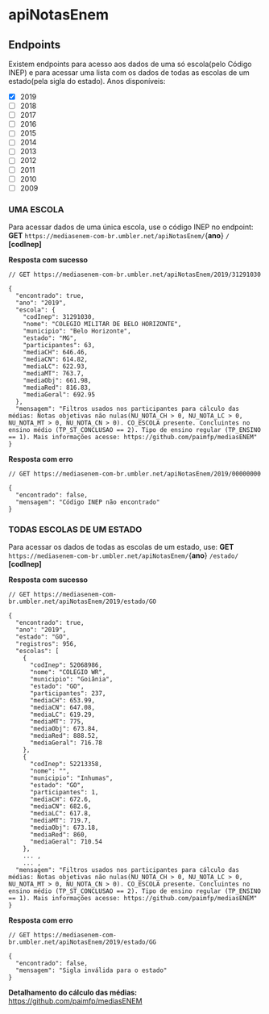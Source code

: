 # apiNotasEnem

## Endpoints
Existem endpoints para acesso aos dados de uma só escola(pelo Código INEP) e para acessar uma lista com os dados de todas as escolas de um estado(pela sigla do estado).
Anos disponíveis:
- [x] 2019
- [ ] 2018
- [ ] 2017
- [ ] 2016
- [ ] 2015
- [ ] 2014
- [ ] 2013
- [ ] 2012
- [ ] 2011
- [ ] 2010
- [ ] 2009

### UMA ESCOLA
Para acessar dados de uma única escola, use o código INEP no endpoint:  
**GET** ```https://mediasenem-com-br.umbler.net/apiNotasEnem/```{**ano**} ```/``` **[codInep]**

**Resposta com sucesso**
```
// GET https://mediasenem-com-br.umbler.net/apiNotasEnem/2019/31291030

{
  "encontrado": true,
  "ano": "2019",
  "escola": {
    "codInep": 31291030,
    "nome": "COLEGIO MILITAR DE BELO HORIZONTE",
    "municipio": "Belo Horizonte",
    "estado": "MG",
    "participantes": 63,
    "mediaCH": 646.46,
    "mediaCN": 614.82,
    "mediaLC": 622.93,
    "mediaMT": 763.7,
    "mediaObj": 661.98,
    "mediaRed": 816.83,
    "mediaGeral": 692.95
  },
  "mensagem": "Filtros usados nos participantes para cálculo das médias: Notas objetivas não nulas(NU_NOTA_CH > 0, NU_NOTA_LC > 0, NU_NOTA_MT > 0, NU_NOTA_CN > 0). CO_ESCOLA presente. Concluintes no ensino médio (TP_ST_CONCLUSAO == 2). Tipo de ensino regular (TP_ENSINO == 1). Mais informações acesse: https://github.com/paimfp/mediasENEM"
}
```

**Resposta com erro**
```
// GET https://mediasenem-com-br.umbler.net/apiNotasEnem/2019/00000000

{
  "encontrado": false,
  "mensagem": "Código INEP não encontrado"
}
```

### TODAS ESCOLAS DE UM ESTADO
Para acessar os dados de todas as escolas de um estado, use:
**GET** ```https://mediasenem-com-br.umbler.net/apiNotasEnem/```{**ano**} ```/estado/``` **[codInep]**

**Resposta com sucesso**
```
// GET https://mediasenem-com-br.umbler.net/apiNotasEnem/2019/estado/GO

{
  "encontrado": true,
  "ano": "2019",
  "estado": "GO",
  "registros": 956,
  "escolas": [
    {
      "codInep": 52068986,
      "nome": "COLEGIO WR",
      "municipio": "Goiânia",
      "estado": "GO",
      "participantes": 237,
      "mediaCH": 653.99,
      "mediaCN": 647.08,
      "mediaLC": 619.29,
      "mediaMT": 775,
      "mediaObj": 673.84,
      "mediaRed": 888.52,
      "mediaGeral": 716.78
    },
    {
      "codInep": 52213358,
      "nome": "",
      "municipio": "Inhumas",
      "estado": "GO",
      "participantes": 1,
      "mediaCH": 672.6,
      "mediaCN": 682.6,
      "mediaLC": 617.8,
      "mediaMT": 719.7,
      "mediaObj": 673.18,
      "mediaRed": 860,
      "mediaGeral": 710.54
    },
    ... ,
    ... ,
  "mensagem": "Filtros usados nos participantes para cálculo das médias: Notas objetivas não nulas(NU_NOTA_CH > 0, NU_NOTA_LC > 0, NU_NOTA_MT > 0, NU_NOTA_CN > 0). CO_ESCOLA presente. Concluintes no ensino médio (TP_ST_CONCLUSAO == 2). Tipo de ensino regular (TP_ENSINO == 1). Mais informações acesse: https://github.com/paimfp/mediasENEM"
}
```

**Resposta com erro**
```
// GET https://mediasenem-com-br.umbler.net/apiNotasEnem/2019/estado/GG

{
  "encontrado": false,
  "mensagem": "Sigla inválida para o estado"
}
```

**Detalhamento do cálculo das médias:** https://github.com/paimfp/mediasENEM


